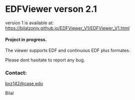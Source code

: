 
# EDFViewer verson 2.1


version 1 is available at: https://bilalzonjy.github.io/EDFViewer_V1/EDFViewer_V1.html

#### Project in progress.

The viewer supports EDF and continuous EDF plus formates. 


Please dont hasitate to report any bug.

### Contact:
bxz142@case.edu

Bilal 
